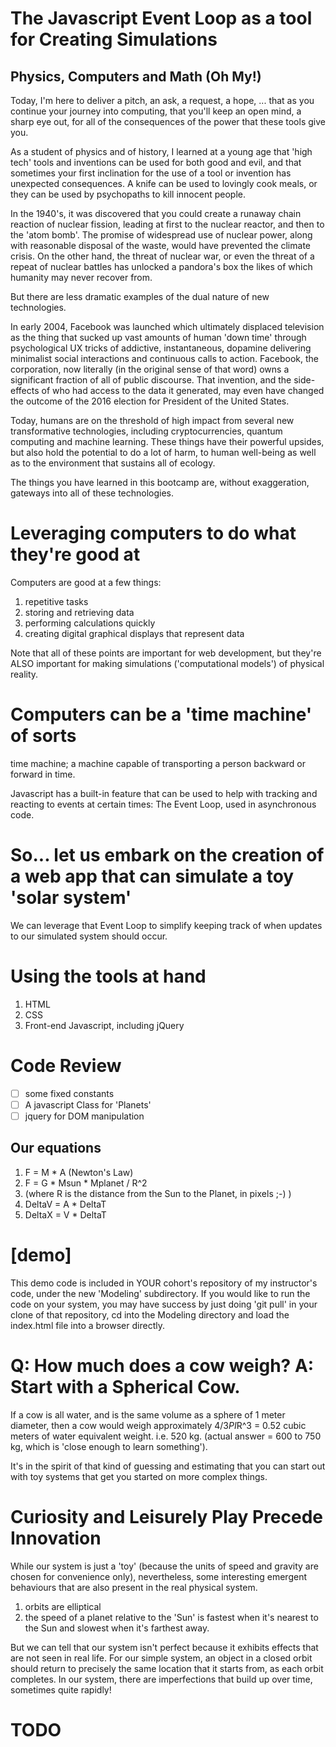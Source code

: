 # The Javascript Event Loop as a tool for Creating Simulations
## Physics, Computers and Math (Oh My!)

Today, I'm here to deliver a pitch, an ask, a request, a hope, ... that as you continue your journey into 
computing, that you'll keep an open mind, a sharp eye out, for all of the consequences of the power that 
these tools give you.

As a student of physics and of history, I learned at a young age that 'high tech' tools and inventions can 
be used for both good and evil, and that sometimes your first inclination for the use of a tool or 
invention has unexpected consequences. A knife can be used to lovingly cook meals, or they can be used by 
psychopaths to kill innocent people.

In the 1940's, it was discovered that you could create a runaway chain reaction of nuclear fission, leading 
at first to the nuclear reactor, and then to the 'atom bomb'. The promise of widespread use of nuclear 
power, along with reasonable disposal of the waste, would have prevented the climate crisis. On the other 
hand, the threat of nuclear war, or even the threat of a repeat of nuclear battles has unlocked a pandora's 
box the likes of which humanity may never recover from.

But there are less dramatic examples of the dual nature of new technologies.

In early 2004, Facebook was launched which ultimately displaced television as the thing that sucked up vast 
amounts of human 'down time' through psychological UX tricks of addictive, instantaneous, dopamine 
delivering minimalist social interactions and continuous calls to action. Facebook, the corporation, now 
literally (in the original sense of that word) owns a significant fraction of all of public discourse. That 
invention, and the side-effects of who had access to the data it generated, may even have changed the 
outcome of the 2016 election for President of the United States.

Today, humans are on the threshold of high impact from several new transformative technologies, including 
cryptocurrencies, quantum computing and machine learning. These things have their powerful upsides, but 
also hold the potential to do a lot of harm, to human well-being as well as to the environment that 
sustains all of ecology.

The things you have learned in this bootcamp are, without exaggeration, gateways into all of these 
technologies.

# Leveraging computers to do what they're good at

Computers are good at a few things:

1. repetitive tasks
1. storing and retrieving data
1. performing calculations quickly
1. creating digital graphical displays that represent data

Note that all of these points are important for web development, but they're ALSO important for making 
simulations ('computational models') of physical reality.

# Computers can be a 'time machine' of sorts

time machine; a machine capable of transporting a person backward or forward in time.

Javascript has a built-in feature that can be used to help with tracking and reacting to events at certain 
times: The Event Loop, used in asynchronous code.

# So... let us embark on the creation of a web app that can simulate a toy 'solar system'

We can leverage that Event Loop to simplify keeping track of when updates to our simulated system should 
occur.

# Using the tools at hand

1. HTML
1. CSS
1. Front-end Javascript, including jQuery

# Code Review

- [ ] some fixed constants
- [ ] A javascript Class for 'Planets'
- [ ] jquery for DOM manipulation

## Our equations
1. F = M * A (Newton's Law)
1. F = G * Msun * Mplanet / R^2
1. (where R is the distance from the Sun to the Planet, in pixels ;-) )
1. DeltaV = A * DeltaT
1. DeltaX = V * DeltaT

# [demo]

This demo code is included in YOUR cohort's repository of my instructor's code, under the new 'Modeling' subdirectory. If you would like to run the code on your system, you may have success by just doing 'git pull' in your clone of that repository, cd into the Modeling directory and load the index.html file into a browser directly.


# Q: How much does a cow weigh? A: Start with a Spherical Cow.

If a cow is all water, and is the same volume as a sphere of 1 meter diameter, then a cow would weigh 
approximately 4/3*PI*R^3 = 0.52 cubic meters of water equivalent weight. i.e. 520 kg. (actual answer = 600 
to 750 kg, which is 'close enough to learn something').

It's in the spirit of that kind of guessing and estimating that you can start out with toy systems that get 
you started on more complex things.

# Curiosity and Leisurely Play Precede Innovation

While our system is just a 'toy' (because the units of speed and gravity are chosen for convenience only), 
nevertheless, some interesting emergent behaviours that are also present in the real physical system.

1. orbits are elliptical
1. the speed of a planet relative to the 'Sun' is fastest when it's nearest to the Sun and slowest when it's farthest away.

But we can tell that our system isn't perfect because it exhibits effects that are not seen in real life. 
For our simple system, an object in a closed orbit should return to precisely the same location that it 
starts from, as each orbit completes. In our system, there are imperfections that build up over time, 
sometimes quite rapidly!

# TODO

